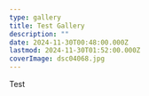 ```yaml
---
type: gallery
title: Test Gallery
description: ""
date: 2024-11-30T00:48:00.000Z
lastmod: 2024-11-30T01:52:00.000Z
coverImage: dsc04068.jpg
---
```

Test
